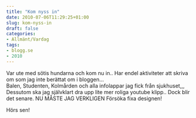 ```yaml
---
title: "Kom nyss in"
date: 2010-07-06T11:29:25+01:00
slug: kom-nyss-in
draft: false
categories:
- Allmänt/Vardag
tags:
- blogg.se
- 2010
---
```

Var ute med sötis hundarna och kom nu in.. Har endel aktiviteter att skriva om som jag inte berättat om i bloggen...  
Balen, Studenten, Kolmården och alla infolappar jag fick från sjukhuset,,, Dessutom ska jag självklart dra upp lite mer roliga youtube klipp.. Dock blir det senare. NU MÅSTE JAG VERKLIGEN Försöka fixa designen!  
  
Hörs sen!